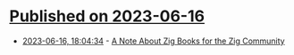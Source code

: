 # [Published on 2023-06-16](index.md)

* [2023-06-16, 18:04:34](https://lobste.rs/s/7t4idv/note_about_zig_books_for_zig_community) - [A Note About Zig Books for the Zig Community](https://kristoff.it/blog/note-about-zig-books/)
